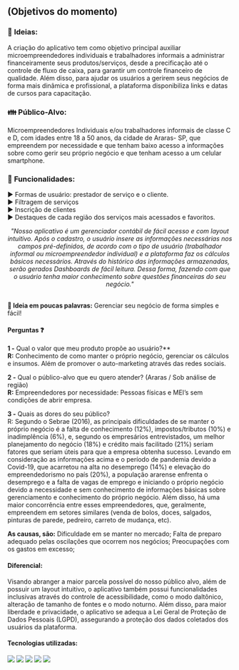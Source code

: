 ## (Objetivos do momento)

### 📩 **Ideias:**

A criação do aplicativo tem como objetivo principal auxiliar microempreendedores individuais e trabalhadores informais a administrar financeiramente seus produtos/serviços, desde a precificação até o controle de fluxo de caixa, para garantir um controle financeiro de qualidade.
Além disso, para ajudar os usuários a gerirem seus negócios de forma mais dinâmica e profissional, a plataforma disponibiliza links e datas de cursos para capacitação.


### :family: **Público-Alvo:** 

Microempreendedores Individuais e/ou trabalhadores informais de classe C e D, com idades entre 18 a 50 anos, da cidade de Araras- SP, que empreendem por necessidade e que tenham baixo acesso a informações sobre como gerir seu próprio negócio e que tenham acesso a um celular smartphone.


### :file_folder: **Funcionalidades:**

▶️ Formas de usuário: prestador de serviço e o cliente. <br>
▶️ Filtragem de serviços <br>
▶️ Inscrição de clientes <br>
▶️ Destaques de cada região dos serviços mais acessados e favoritos.

<div align = center><em>"Nosso aplicativo é um gerenciador contábil de fácil acesso e com layout intuitivo. Após o cadastro, o usuário insere as informações necessárias nos campos pré-definidos, de acordo com o tipo de usuário (trabalhador informal ou microempreendedor individual) e a plataforma faz os cálculos básicos necessários.
Através do histórico das informações armazenadas, serão gerados Dashboards de fácil leitura. Dessa forma, fazendo com que o usuário tenha maior conhecimento sobre questões financeiras do seu negócio."</em></div>
<br>

**:dart: Ideia em poucas palavras:** Gerenciar seu negócio de forma simples e fácil!

#### Perguntas :question:

**1 -** Qual o valor que meu produto propõe ao usuário?** <br>
**R:** Conhecimento de como manter o próprio negócio, gerenciar os cálculos e insumos. Além de promover o auto-marketing através das redes sociais.

**2 -** Qual o público-alvo que eu quero atender? (Araras / Sob análise de região) <br>
**R:** Empreendedores por necessidade: Pessoas físicas e MEI’s sem condições de abrir empresa.

**3 -** Quais as dores do seu público? <br>
R: Segundo o Sebrae (2016), as principais dificuldades de se manter o próprio negócio é a falta de conhecimento (12%), impostos/tributos (10%) e inadimplência (6%), e, segundo os empresários entrevistados, um melhor planejamento do negócio (18%) e crédito mais facilitado (21%) seriam fatores que seriam úteis para que a empresa obtenha sucesso.
Levando em consideração as informações acima e o período de pandemia devido a Covid-19, que acarretou na alta no desemprego (14%) e elevação do empreendedorismo no país (20%), a população ararense enfrenta o desemprego e a falta de vagas de emprego e iniciando o próprio negócio devido a necessidade e sem conhecimento de informações básicas sobre gerenciamento e conhecimento do próprio negócio. Além disso, há uma maior concorrência entre esses empreendedores, que, geralmente, empreendem em setores similares (venda de bolos, doces, salgados, pinturas de parede, pedreiro, carreto de mudança, etc).


**As causas, são:**
Dificuldade em se manter no mercado;
Falta de preparo adequado pelas oscilações que ocorrem nos negócios;
Preocupações com os gastos em excesso;

#### **Diferencial:** 
Visando abranger a maior parcela possível do nosso público alvo, além de possuir um layout intuitivo, o aplicativo também possui funcionalidades inclusivas através do controle de acessibilidade, como o modo daltônico, alteração de tamanho de fontes e o modo noturno. Além disso, para maior liberdade e privacidade, o aplicativo se adequa a Lei Geral de Proteção de Dados Pessoais (LGPD), assegurando a proteção dos dados coletados dos usuários da plataforma.

#### **Tecnologias utilizadas:** 
<img src="https://img.icons8.com/nolan/64/api-settings.png"/> <img src="https://img.icons8.com/color/48/000000/typescript.png"/> <img src="https://img.icons8.com/color/48/000000/nodejs.png"/> <img src="https://img.icons8.com/nolan/64/react-native.png"/> <img src="https://img.icons8.com/color/48/000000/mysql-logo.png"/>
